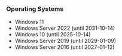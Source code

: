 ### Operating Systems
- Windows 11
- Windows Server 2022 (until 2031-10-14)
- Windows 10 (until 2025-10-14)
- Windows Server 2019 (until 2029-01-09)
- Windows Server 2016 (until 2027-01-12)
